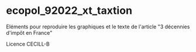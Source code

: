 # ecopol_92022_xt_taxtion
 
 Eléments pour reproduire les graphiques et le texte de l'article "3 décennies d'impôt en France"
 
 Licence CECILL-B
